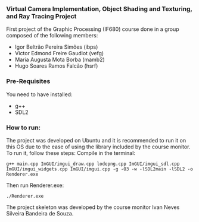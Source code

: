 ### Virtual Camera Implementation, Object Shading and Texturing, and Ray Tracing Project
First project of the Graphic Processing (IF680) course done in a group composed of the following members:
* Igor Beltrão Pereira Simões (ibps)
* Victor Edmond Freire Gaudiot (vefg)
* Maria Augusta Mota Borba (mamb2)
* Hugo Soares Ramos Falcão (hsrf)

### Pre-Requisites
You need to have installed:
- g++
- SDL2

### How to run:
The project was developed on Ubuntu and it is recommended to run it on this OS due to the ease of using the library included by the course monitor. To run it, follow these steps:
Compile in the terminal:
```
g++ main.cpp ImGUI/imgui_draw.cpp lodepng.cpp ImGUI/imgui_sdl.cpp ImGUI/imgui_widgets.cpp ImGUI/imgui.cpp -g -O3 -w -lSDL2main -lSDL2 -o Renderer.exe
```
Then run Renderer.exe:
```
./Renderer.exe
```

The project skeleton was developed by the course monitor Ivan Neves Silveira Bandeira de Souza.
